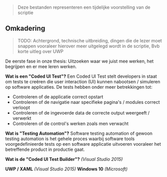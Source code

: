 >Deze bestanden representeren een tijdelijke voorstelling van de scriptie

## Omkadering

>TODO: Achtergrond, technische uitbreiding, dingen die de lezer moet snappen vooraleer hierover meer uitgelegd wordt in de scriptie, Bvb korte uitleg over UWP

De eerste fase in onze thesis: Uitzoeken waar we juist mee werken, het begrijpen en er mee leren werken. 

**Wat is een "Coded UI Test"?**
Een Coded UI Test stelt developers in staat om tests te creëren die user interaction (UI) kunnen nabootsen / simuleren op software applicaties. De tests hebben onder meer betrekkingen tot:

* Controleren of de applicatie correct opstart
* Controleren of de navigatie naar specifieke pagina's / modules correct verloopt
* Controleren of de ingevoerde data de correcte output weergeeft / verwerkt
* Controleren of de control's werken zoals men verwacht

**Wat is "Testing Automation"?**
Software testing automation of gewoon testing automation is het gehele proces waarbij software tools voorgedefinieerde tests op een software applicatie uitvoeren vooraleer het betreffende product in productie gaat.

**Wat is de "Coded UI Test Builder"?** _(Visual Studio 2015)_


**UWP / XAML** _(Visual Studio 2015)_
**Windows 10** _(Microsoft)_